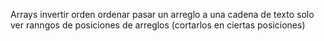 Arrays
    invertir orden
    ordenar
    pasar un arreglo a una cadena de texto
    solo ver ranngos de posiciones de arreglos (cortarlos en ciertas posiciones)
    